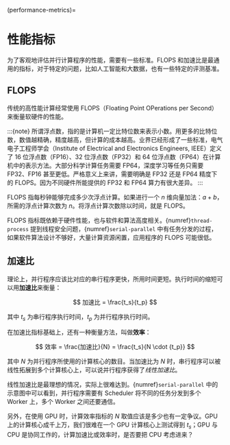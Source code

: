 (performance-metrics)=
# 性能指标

为了客观地评估并行计算程序的性能，需要有一些标准。FLOPS 和加速比是最通用的指标，对于特定的问题，比如人工智能和大数据，也有一些特定的评测基准。

## FLOPS

传统的高性能计算经常使用 FLOPS（Floating Point OPerations per Second）来衡量软硬件的性能。

:::{note}
所谓浮点数，指的是计算机一定比特位数来表示小数。用更多的比特位数，数值越精确，精度越高，但计算的成本越高。业界已经形成了一些标准，电气电子工程师学会（Institute of Electrical and Electronics Engineers, IEEE）定义了 16 位浮点数（FP16）、32 位浮点数（FP32）和 64 位浮点数（FP64）在计算机中的表示方法。大部分科学计算任务需要 FP64，深度学习等任务只需要 FP32、FP16 甚至更低。严格意义上来讲，需要明确是 FP32 还是 FP64 精度下的 FLOPS。因为不同硬件所能提供的 FP32 和 FP64 算力有很大差异。
:::

FLOPS 指每秒钟能够完成多少次浮点计算。如果进行一个 $n$ 维向量加法：$a + b$，所需的浮点计算次数为 $n$。将浮点计算次数除以时间，就是 FLOPS。

FLOPS 指标既依赖于硬件性能，也与软件和算法高度相关。{numref}`thread-process` 提到线程安全问题，{numref}`serial-parallel` 中有任务分发的过程，如果软件算法设计不够好，大量计算资源闲置，应用程序的 FLOPS 可能很低。

## 加速比

理论上，并行程序应该比对应的串行程序更快，所用时间更短。执行时间的缩短可以用**加速比**来衡量：

$$
加速比 = \frac{t_s}{t_p}
$$

其中 $t_s$ 为串行程序执行时间，$t_p$ 为并行程序执行时间。

在加速比指标基础上，还有一种衡量方法，叫做**效率**：

$$
效率 = \frac{加速比}{N} = \frac{t_s}{N \cdot {t_p}}
$$

其中 $N$ 为并行程序所使用的计算核心的数目。当加速比为 $N$ 时，串行程序可以被线性拓展到多个计算核心上，可以说并行程序获得了*线性加速比*。

线性加速比是最理想的情况，实际上很难达到。{numref}`serial-parallel` 中的示意图中可以看到，并行程序需要有 Scheduler 将不同的任务分发到多个 Worker 上，多个 Worker 之间还要通信。

另外，在使用 GPU 时，计算效率指标的 $N$ 取值应该是多少也有一定争议。GPU 上的计算核心成千上万，我们很难在一个 GPU 计算核心上测试得到 $t_s$；GPU 与 CPU 是协同工作的，计算加速比或效率时，是否要把 CPU 考虑进来？